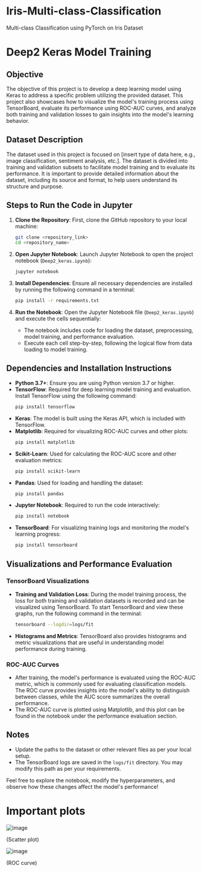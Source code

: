 # Iris-Multi-class-Classification
Multi-class Classification using PyTorch on Iris Dataset

# Deep2 Keras Model Training

## Objective
The objective of this project is to develop a deep learning model using Keras to address a specific problem utilizing the provided dataset. This project also showcases how to visualize the model's training process using TensorBoard, evaluate its performance using ROC-AUC curves, and analyze both training and validation losses to gain insights into the model's learning behavior.

## Dataset Description
The dataset used in this project is focused on [insert type of data here, e.g., image classification, sentiment analysis, etc.]. The dataset is divided into training and validation subsets to facilitate model training and to evaluate its performance. It is important to provide detailed information about the dataset, including its source and format, to help users understand its structure and purpose.

## Steps to Run the Code in Jupyter
1. **Clone the Repository**: First, clone the GitHub repository to your local machine:
   ```bash
   git clone <repository_link>
   cd <repository_name>
   ```

2. **Open Jupyter Notebook**: Launch Jupyter Notebook to open the project notebook (`Deep2_keras.ipynb`):
   ```bash
   jupyter notebook
   ```

3. **Install Dependencies**: Ensure all necessary dependencies are installed by running the following command in a terminal:
   ```bash
   pip install -r requirements.txt
   ```

4. **Run the Notebook**: Open the Jupyter Notebook file (`Deep2_keras.ipynb`) and execute the cells sequentially:
   - The notebook includes code for loading the dataset, preprocessing, model training, and performance evaluation.
   - Execute each cell step-by-step, following the logical flow from data loading to model training.

## Dependencies and Installation Instructions
- **Python 3.7+**: Ensure you are using Python version 3.7 or higher.
- **TensorFlow**: Required for deep learning model training and evaluation. Install TensorFlow using the following command:
  ```bash
  pip install tensorflow
  ```
- **Keras**: The model is built using the Keras API, which is included with TensorFlow.
- **Matplotlib**: Required for visualizing ROC-AUC curves and other plots:
  ```bash
  pip install matplotlib
  ```
- **Scikit-Learn**: Used for calculating the ROC-AUC score and other evaluation metrics:
  ```bash
  pip install scikit-learn
  ```
- **Pandas**: Used for loading and handling the dataset:
  ```bash
  pip install pandas
  ```
- **Jupyter Notebook**: Required to run the code interactively:
  ```bash
  pip install notebook
  ```
- **TensorBoard**: For visualizing training logs and monitoring the model's learning progress:
  ```bash
  pip install tensorboard
  ```

## Visualizations and Performance Evaluation

### TensorBoard Visualizations
- **Training and Validation Loss**: During the model training process, the loss for both training and validation datasets is recorded and can be visualized using TensorBoard. To start TensorBoard and view these graphs, run the following command in the terminal:
  ```bash
  tensorboard --logdir=logs/fit
  ```
- **Histograms and Metrics**: TensorBoard also provides histograms and metric visualizations that are useful in understanding model performance during training.

### ROC-AUC Curves
- After training, the model's performance is evaluated using the ROC-AUC metric, which is commonly used for evaluating classification models. The ROC curve provides insights into the model's ability to distinguish between classes, while the AUC score summarizes the overall performance.
- The ROC-AUC curve is plotted using Matplotlib, and this plot can be found in the notebook under the performance evaluation section.

## Notes
- Update the paths to the dataset or other relevant files as per your local setup.
- The TensorBoard logs are saved in the `logs/fit` directory. You may modify this path as per your requirements.

Feel free to explore the notebook, modify the hyperparameters, and observe how these changes affect the model's performance!


# Important plots 
![image](https://github.com/user-attachments/assets/82c35d07-6686-4778-8791-edefafe53981)

(Scatter plot) 

![image](https://github.com/user-attachments/assets/bc034ddb-0a09-4f76-b124-6be86799bc0a)

(ROC curve)
